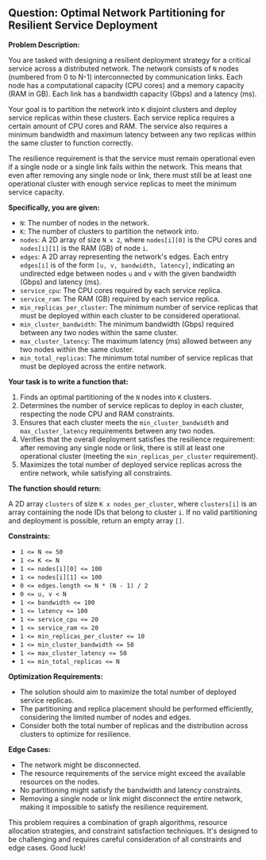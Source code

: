 ## Question: Optimal Network Partitioning for Resilient Service Deployment

**Problem Description:**

You are tasked with designing a resilient deployment strategy for a critical service across a distributed network. The network consists of `N` nodes (numbered from 0 to N-1) interconnected by communication links.  Each node has a computational capacity (CPU cores) and a memory capacity (RAM in GB). Each link has a bandwidth capacity (Gbps) and a latency (ms).

Your goal is to partition the network into `K` disjoint clusters and deploy service replicas within these clusters. Each service replica requires a certain amount of CPU cores and RAM. The service also requires a minimum bandwidth and maximum latency between any two replicas within the same cluster to function correctly.

The resilience requirement is that the service must remain operational even if a single node or a single link fails within the network. This means that even after removing any single node or link, there must still be at least one operational cluster with enough service replicas to meet the minimum service capacity.

**Specifically, you are given:**

*   `N`: The number of nodes in the network.
*   `K`: The number of clusters to partition the network into.
*   `nodes`: A 2D array of size `N x 2`, where `nodes[i][0]` is the CPU cores and `nodes[i][1]` is the RAM (GB) of node `i`.
*   `edges`: A 2D array representing the network's edges. Each entry `edges[i]` is of the form `[u, v, bandwidth, latency]`, indicating an undirected edge between nodes `u` and `v` with the given bandwidth (Gbps) and latency (ms).
*   `service_cpu`: The CPU cores required by each service replica.
*   `service_ram`: The RAM (GB) required by each service replica.
*   `min_replicas_per_cluster`: The minimum number of service replicas that must be deployed within each cluster to be considered operational.
*   `min_cluster_bandwidth`: The minimum bandwidth (Gbps) required between any two nodes within the same cluster.
*   `max_cluster_latency`: The maximum latency (ms) allowed between any two nodes within the same cluster.
*   `min_total_replicas`: The minimum total number of service replicas that must be deployed across the entire network.

**Your task is to write a function that:**

1.  Finds an optimal partitioning of the `N` nodes into `K` clusters.
2.  Determines the number of service replicas to deploy in each cluster, respecting the node CPU and RAM constraints.
3.  Ensures that each cluster meets the `min_cluster_bandwidth` and `max_cluster_latency` requirements between any two nodes.
4.  Verifies that the overall deployment satisfies the resilience requirement: after removing any single node or link, there is still at least one operational cluster (meeting the `min_replicas_per_cluster` requirement).
5.  Maximizes the total number of deployed service replicas across the entire network, while satisfying all constraints.

**The function should return:**

A 2D array `clusters` of size `K x nodes_per_cluster`, where `clusters[i]` is an array containing the node IDs that belong to cluster `i`. If no valid partitioning and deployment is possible, return an empty array `[]`.

**Constraints:**

*   `1 <= N <= 50`
*   `1 <= K <= N`
*   `1 <= nodes[i][0] <= 100`
*   `1 <= nodes[i][1] <= 100`
*   `0 <= edges.length <= N * (N - 1) / 2`
*   `0 <= u, v < N`
*   `1 <= bandwidth <= 100`
*   `1 <= latency <= 100`
*   `1 <= service_cpu <= 20`
*   `1 <= service_ram <= 20`
*   `1 <= min_replicas_per_cluster <= 10`
*   `1 <= min_cluster_bandwidth <= 50`
*   `1 <= max_cluster_latency <= 50`
*   `1 <= min_total_replicas <= N`

**Optimization Requirements:**

*   The solution should aim to maximize the total number of deployed service replicas.
*   The partitioning and replica placement should be performed efficiently, considering the limited number of nodes and edges.
*   Consider both the total number of replicas and the distribution across clusters to optimize for resilience.

**Edge Cases:**

*   The network might be disconnected.
*   The resource requirements of the service might exceed the available resources on the nodes.
*   No partitioning might satisfy the bandwidth and latency constraints.
*   Removing a single node or link might disconnect the entire network, making it impossible to satisfy the resilience requirement.

This problem requires a combination of graph algorithms, resource allocation strategies, and constraint satisfaction techniques. It's designed to be challenging and requires careful consideration of all constraints and edge cases. Good luck!
